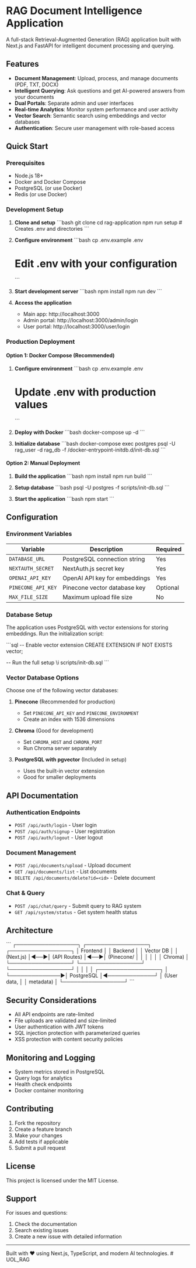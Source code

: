 # RAG Document Intelligence Application

A full-stack Retrieval-Augmented Generation (RAG) application built with Next.js and FastAPI for intelligent document processing and querying.

## Features

- **Document Management**: Upload, process, and manage documents (PDF, TXT, DOCX)
- **Intelligent Querying**: Ask questions and get AI-powered answers from your documents
- **Dual Portals**: Separate admin and user interfaces
- **Real-time Analytics**: Monitor system performance and user activity
- **Vector Search**: Semantic search using embeddings and vector databases
- **Authentication**: Secure user management with role-based access

## Quick Start

### Prerequisites

- Node.js 18+ 
- Docker and Docker Compose
- PostgreSQL (or use Docker)
- Redis (or use Docker)

### Development Setup

1. **Clone and setup**
   \`\`\`bash
   git clone <repository-url>
   cd rag-application
   npm run setup  # Creates .env and directories
   \`\`\`

2. **Configure environment**
   \`\`\`bash
   cp .env.example .env
   # Edit .env with your configuration
   \`\`\`

3. **Start development server**
   \`\`\`bash
   npm install
   npm run dev
   \`\`\`

4. **Access the application**
   - Main app: http://localhost:3000
   - Admin portal: http://localhost:3000/admin/login
   - User portal: http://localhost:3000/user/login

### Production Deployment

#### Option 1: Docker Compose (Recommended)

1. **Configure environment**
   \`\`\`bash
   cp .env.example .env
   # Update .env with production values
   \`\`\`

2. **Deploy with Docker**
   \`\`\`bash
   docker-compose up -d
   \`\`\`

3. **Initialize database**
   \`\`\`bash
   docker-compose exec postgres psql -U rag_user -d rag_db -f /docker-entrypoint-initdb.d/init-db.sql
   \`\`\`

#### Option 2: Manual Deployment

1. **Build the application**
   \`\`\`bash
   npm install
   npm run build
   \`\`\`

2. **Setup database**
   \`\`\`bash
   psql -U postgres -f scripts/init-db.sql
   \`\`\`

3. **Start the application**
   \`\`\`bash
   npm start
   \`\`\`

## Configuration

### Environment Variables

| Variable | Description | Required |
|----------|-------------|----------|
| `DATABASE_URL` | PostgreSQL connection string | Yes |
| `NEXTAUTH_SECRET` | NextAuth.js secret key | Yes |
| `OPENAI_API_KEY` | OpenAI API key for embeddings | Yes |
| `PINECONE_API_KEY` | Pinecone vector database key | Optional |
| `MAX_FILE_SIZE` | Maximum upload file size | No |

### Database Setup

The application uses PostgreSQL with vector extensions for storing embeddings. Run the initialization script:

\`\`\`sql
-- Enable vector extension
CREATE EXTENSION IF NOT EXISTS vector;

-- Run the full setup
\i scripts/init-db.sql
\`\`\`

### Vector Database Options

Choose one of the following vector databases:

1. **Pinecone** (Recommended for production)
   - Set `PINECONE_API_KEY` and `PINECONE_ENVIRONMENT`
   - Create an index with 1536 dimensions

2. **Chroma** (Good for development)
   - Set `CHROMA_HOST` and `CHROMA_PORT`
   - Run Chroma server separately

3. **PostgreSQL with pgvector** (Included in setup)
   - Uses the built-in vector extension
   - Good for smaller deployments

## API Documentation

### Authentication Endpoints

- `POST /api/auth/login` - User login
- `POST /api/auth/signup` - User registration
- `POST /api/auth/logout` - User logout

### Document Management

- `POST /api/documents/upload` - Upload document
- `GET /api/documents/list` - List documents
- `DELETE /api/documents/delete?id=<id>` - Delete document

### Chat & Query

- `POST /api/chat/query` - Submit query to RAG system
- `GET /api/system/status` - Get system health status

## Architecture

\`\`\`
┌─────────────────┐    ┌─────────────────┐    ┌─────────────────┐
│   Frontend      │    │   Backend       │    │   Vector DB     │
│   (Next.js)     │◄──►│   (API Routes)  │◄──►│   (Pinecone/    │
│                 │    │                 │    │    Chroma)      │
└─────────────────┘    └─────────────────┘    └─────────────────┘
         │                       │                       │
         │              ┌─────────────────┐              │
         └──────────────►│   PostgreSQL    │◄─────────────┘
                        │   (User data,   │
                        │    metadata)    │
                        └─────────────────┘
\`\`\`

## Security Considerations

- All API endpoints are rate-limited
- File uploads are validated and size-limited
- User authentication with JWT tokens
- SQL injection protection with parameterized queries
- XSS protection with content security policies

## Monitoring and Logging

- System metrics stored in PostgreSQL
- Query logs for analytics
- Health check endpoints
- Docker container monitoring

## Contributing

1. Fork the repository
2. Create a feature branch
3. Make your changes
4. Add tests if applicable
5. Submit a pull request

## License

This project is licensed under the MIT License.

## Support

For issues and questions:
1. Check the documentation
2. Search existing issues
3. Create a new issue with detailed information

---

Built with ❤️ using Next.js, TypeScript, and modern AI technologies.
#   U O L _ R A G  
 
